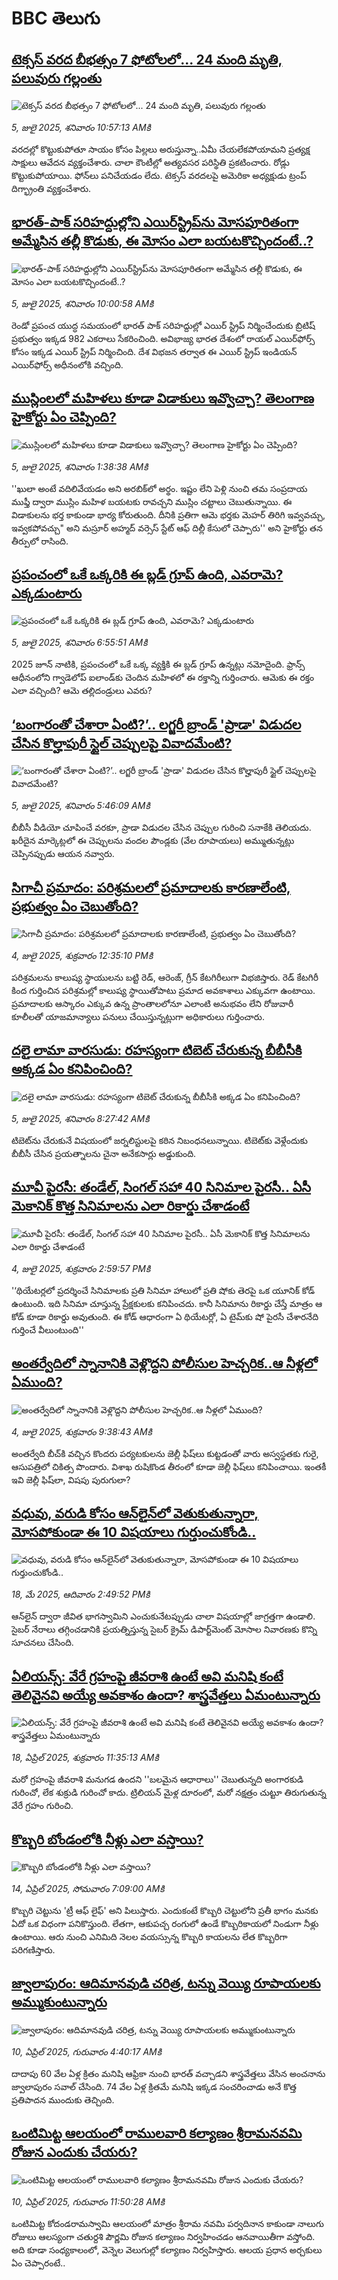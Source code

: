 # BBC తెలుగు## [టెక్సస్ వరద బీభత్సం 7 ఫోటోలలో... 24 మంది మృతి, పలువురు గల్లంతు ](https://www.bbc.com/telugu/articles/c1ljq5g6qqvo?at_campaign=githubrss)![టెక్సస్ వరద బీభత్సం 7 ఫోటోలలో... 24 మంది మృతి, పలువురు గల్లంతు ](https://ichef.bbci.co.uk/ace/ws/240/cpsprodpb/3c2d/live/cc267010-598c-11f0-9301-a976a6139a2b.jpg)_5, జులై 2025, శనివారం 10:57:13 AMకి_వరదల్లో కొట్టుకుపోతూ సాయం కోసం పిల్లలు అరుస్తున్నా..ఏమీ చేయలేకపోయామని ప్రత్యక్ష సాక్షులు ఆవేదన వ్యక్తంచేశారు. చాలా కౌంటీల్లో అత్యవసర పరిస్థితి ప్రకటించారు. రోడ్లు కొట్టుకుపోయాయి. ఫోన్‌లు పనిచేయడం లేదు. టెక్సస్  వరదలపై అమెరికా అధ్యక్షుడు ట్రంప్ దిగ్భ్రాంతి వ్యక్తంచేశారు.## [భారత్-పాక్ సరిహద్దుల్లోని ఎయిర్‌స్ట్రిప్‌ను మోసపూరితంగా అమ్మేసిన తల్లీ కొడుకు, ఈ మోసం ఎలా బయటకొచ్చిందంటే..?](https://www.bbc.com/telugu/articles/c70x88xrrq5o?at_campaign=githubrss)![భారత్-పాక్ సరిహద్దుల్లోని ఎయిర్‌స్ట్రిప్‌ను మోసపూరితంగా అమ్మేసిన తల్లీ కొడుకు, ఈ మోసం ఎలా బయటకొచ్చిందంటే..?](https://ichef.bbci.co.uk/ace/ws/240/cpsprodpb/a837/live/983a2910-58c7-11f0-9074-8989d8c97d87.jpg)_5, జులై 2025, శనివారం 10:00:58 AMకి_రెండో ప్రపంచ యుద్ధ సమయంలో భారత్ పాక్ సరిహద్దుల్లో ఎయిర్ స్ట్రిప్ నిర్మించేందుకు బ్రిటిష్ ప్రభుత్వం ఇక్కడ 982 ఎకరాలు సేకరించింది. అవిభాజ్య భారత దేశంలో రాయల్ ఎయిర్‌ఫోర్స్ కోసం ఇక్కడ ఎయిర్ స్ట్రిప్ నిర్మించింది. దేశ విభజన తర్వాత ఈ ఎయిర్ ‌స్ట్రిప్ ఇండియన్ ఎయిర్‌ఫోర్స్ అధీనంలోకి వచ్చింది.## [ముస్లింలలో మహిళలు కూడా విడాకులు ఇవ్వొచ్చా? తెలంగాణ హైకోర్టు ఏం చెప్పింది?](https://www.bbc.com/telugu/articles/cz6g9nq7685o?at_campaign=githubrss)![ముస్లింలలో మహిళలు కూడా విడాకులు ఇవ్వొచ్చా? తెలంగాణ హైకోర్టు ఏం చెప్పింది?](https://ichef.bbci.co.uk/ace/ws/240/cpsprodpb/4463/live/1b52ccb0-58ed-11f0-960d-e9f1088a89fe.jpg)_5, జులై 2025, శనివారం 1:38:38 AMకి_''ఖులా అంటే వదిలివేయడం అని అరబిక్‌లో అర్థం. ఇష్టం లేని పెళ్లి నుంచి తమ సంప్రదాయ ముఫ్తీ ద్వారా ముస్లిం మహిళ బయటకు రావచ్చని ముస్లిం చట్టాలు చెబుతున్నాయి. ఈ విడాకులను భర్త కాకుండా భార్య కోరుతుంది. దీనికి ప్రతిగా ఆమె భర్తకు మెహర్ తిరిగి ఇవ్వవచ్చు, ఇవ్వకపోవచ్చు" అని మస్రూర్ అహ్మద్ వర్సెస్ స్టేట్ ఆఫ్ దిల్లీ కేసులో చెప్పారు'' అని హైకోర్టు తన తీర్పులో రాసింది.## [ప్రపంచంలో ఒకే ఒక్కరికి ఈ బ్లడ్ గ్రూప్ ఉంది, ఎవరామె? ఎక్కడుంటారు](https://www.bbc.com/telugu/articles/cx2kjwmn028o?at_campaign=githubrss)![ప్రపంచంలో ఒకే ఒక్కరికి ఈ బ్లడ్ గ్రూప్ ఉంది, ఎవరామె? ఎక్కడుంటారు](https://ichef.bbci.co.uk/ace/ws/240/cpsprodpb/7c50/live/52b7f420-596d-11f0-8fb7-2d2f261e16dc.jpg)_5, జులై 2025, శనివారం 6:55:51 AMకి_2025 జూన్ నాటికి, ప్రపంచంలో ఒకే ఒక్క వ్యక్తికి ఈ బ్లడ్ గ్రూప్ ఉన్నట్లు నమోదైంది. ఫ్రాన్స్ ఆధీనంలోని గ్వాడెలోప్ ఐలాండ్‌కు చెందిన మహిళలో ఈ రక్తాన్ని గుర్తించారు. ఆమెకు ఈ రక్తం ఎలా వచ్చింది? ఆమె తల్లిదండ్రులు ఎవరు?## [‘బంగారంతో చేశారా ఏంటి?’.. లగ్జరీ బ్రాండ్ 'ప్రాడా' విడుదల చేసిన కొల్హాపురీ స్టైల్ చెప్పులపై వివాదమేంటి?](https://www.bbc.com/telugu/articles/c98jd0gd1zeo?at_campaign=githubrss)![‘బంగారంతో చేశారా ఏంటి?’.. లగ్జరీ బ్రాండ్ 'ప్రాడా' విడుదల చేసిన కొల్హాపురీ స్టైల్ చెప్పులపై వివాదమేంటి?](https://ichef.bbci.co.uk/ace/ws/240/cpsprodpb/302e/live/148304d0-594d-11f0-960d-e9f1088a89fe.jpg)_5, జులై 2025, శనివారం 5:46:09 AMకి_బీబీసీ వీడియో చూపించే వరకూ, ప్రాడా విడుదల చేసిన చెప్పుల గురించి సనాకేకి తెలియదు. ఖరీదైన మార్కెట్లలో ఈ చెప్పులను వందల పౌండ్లకు (వేల రూపాయలు) అమ్ముతున్నట్లు చెప్పినప్పుడు ఆయన  నవ్వారు.## [సిగాచీ ప్రమాదం: పరిశ్రమలలో ప్రమాదాలకు కారణాలేంటి, ప్రభుత్వం ఏం చెబుతోంది?](https://www.bbc.com/telugu/articles/ceq7229dy1zo?at_campaign=githubrss)![సిగాచీ ప్రమాదం: పరిశ్రమలలో ప్రమాదాలకు కారణాలేంటి, ప్రభుత్వం ఏం చెబుతోంది?](https://ichef.bbci.co.uk/ace/ws/240/cpsprodpb/0f86/live/2a358790-58ed-11f0-852a-fb4f43c1b4cc.jpg)_4, జులై 2025, శుక్రవారం 12:35:10 PMకి_పరిశ్రమలను కాలుష్య స్థాయులను బట్టి రెడ్, ఆరెంజ్, గ్రీన్ కేటగిరీలుగా విభజిస్తారు. రెడ్ కేటగిరీ కింద గుర్తించిన పరిశ్రమల్లో కాలుష్య స్థాయితోపాటు ప్రమాద అవకాశాలు ఎక్కువగా ఉంటాయి.  ప్రమాదాలకు ఆస్కారం ఎక్కువ ఉన్న ప్రాంతాలలోనూ ఎలాంటి అనుభవం లేని రోజువారీ కూలీలతో యాజమాన్యాలు పనులు చేయిస్తున్నట్లుగా అధికారులు గుర్తించారు.## [దలై లామా వారసుడు: రహస్యంగా టిబెట్ చేరుకున్న బీబీసీకి అక్కడ ఏం కనిపించింది?](https://www.bbc.com/telugu/articles/c625npp0kkeo?at_campaign=githubrss)![దలై లామా వారసుడు: రహస్యంగా టిబెట్ చేరుకున్న బీబీసీకి అక్కడ ఏం కనిపించింది?](https://ichef.bbci.co.uk/ace/ws/240/cpsprodpb/31a5/live/ce5618c0-5975-11f0-b5c5-012c5796682d.png)_5, జులై 2025, శనివారం 8:27:42 AMకి_టిబెట్‌ను చేరుకునే విషయంలో జర్నలిస్టులపై కఠిన నిబంధనలున్నాయి. టిబెట్‌కు వెళ్లేందుకు బీబీసీ చేసిన ప్రయత్నాలను చైనా అనేకసార్లు అడ్డుకుంది.## [మూవీ పైరసీ: తండేల్, సింగల్ సహా 40 సినిమాల పైరసీ.. ఏసీ మెకానిక్ కొత్త సినిమాలను ఎలా రికార్డు చేశాడంటే](https://www.bbc.com/telugu/articles/cm2mdl7rzxgo?at_campaign=githubrss)![మూవీ పైరసీ: తండేల్, సింగల్ సహా 40 సినిమాల పైరసీ.. ఏసీ మెకానిక్ కొత్త సినిమాలను ఎలా రికార్డు చేశాడంటే](https://ichef.bbci.co.uk/ace/ws/240/cpsprodpb/f742/live/860fbe70-58e1-11f0-8eca-e3441c5d2f6b.jpg)_4, జులై 2025, శుక్రవారం 2:59:57 PMకి_'‘థియేటర్లలో ప్రదర్శించే సినిమాలకు ప్రతి సినిమా హాలులో ప్రతి షోకు తెరపై ఒక యూనిక్ కోడ్ ఉంటుంది. ఇది సినిమా చూస్తున్న ప్రేక్షకులకు కనిపించదు. కానీ సినిమాను రికార్డు చేస్తే మాత్రం ఆ కోడ్ కూడా రికార్డు అవుతుంది. ఈ కోడ్ ఆధారంగా ఏ థియేటర్లో, ఏ టైమ్‌కు షో  పైరసీ చేశారనేది గుర్తించే వీలుంటుంది''## [అంతర్వేదిలో స్నానానికి వెళ్లొద్దని పోలీసుల హెచ్చరిక..ఆ నీళ్లలో ఏముంది?](https://www.bbc.com/telugu/articles/cm2m14zx0xzo?at_campaign=githubrss)![అంతర్వేదిలో స్నానానికి వెళ్లొద్దని పోలీసుల హెచ్చరిక..ఆ నీళ్లలో ఏముంది?](https://ichef.bbci.co.uk/ace/ws/240/cpsprodpb/7b61/live/0a0dfe70-5807-11f0-9b80-41c5c093ab9b.jpg)_4, జులై 2025, శుక్రవారం 9:38:43 AMకి_అంతర్వేది బీచ్‌‌కి వచ్చిన కొందరు పర్యటకులను జెల్లీ ఫిష్‌లు కుట్టడంతో వారు అస్వస్థతకు గురై, ఆసుపత్రిలో చికిత్స పొందారు. విశాఖ రుషికొండ తీరంలో కూడా జెల్లీ ఫిష్‌లు కనిపించాయి. ఇంతకీ ఇవి జెల్లీ ఫిష్‌లా, విషపు పురుగులా?## [వధువు, వరుడి కోసం ఆన్‌లైన్‌లో వెతుకుతున్నారా, మోసపోకుండా ఈ 10 విషయాలు గుర్తుంచుకోండి..](https://www.bbc.com/telugu/articles/c5yrny82136o?at_campaign=githubrss)![వధువు, వరుడి కోసం ఆన్‌లైన్‌లో వెతుకుతున్నారా, మోసపోకుండా ఈ 10 విషయాలు గుర్తుంచుకోండి..](https://ichef.bbci.co.uk/ace/ws/240/cpsprodpb/74cc/live/3f04f8a0-28fe-11f0-8c66-ebf25fc2cfef.jpg)_18, మే 2025, ఆదివారం 2:49:52 PMకి_ఆన్‌లైన్ ద్వారా జీవిత భాగస్వామిని ఎంచుకునేటప్పుడు చాలా విషయాల్లో జాగ్రత్తగా ఉండాలి. సైబర్ నేరాలు తగ్గించడానికి ప్రయత్నిస్తున్న సైబర్ క్రైమ్ డిపార్ట్‌మెంట్ మోసాల నివారణకు కొన్ని సూచనలు చేసింది.## [ఏలియన్స్: వేరే గ్రహంపై జీవరాశి ఉంటే అవి మనిషి కంటే తెలివైనవి అయ్యే అవకాశం ఉందా? శాస్త్రవేత్తలు ఏమంటున్నారు](https://www.bbc.com/telugu/articles/cn7xelz1r85o?at_campaign=githubrss)![ఏలియన్స్: వేరే గ్రహంపై జీవరాశి ఉంటే అవి మనిషి కంటే తెలివైనవి అయ్యే అవకాశం ఉందా? శాస్త్రవేత్తలు ఏమంటున్నారు](https://ichef.bbci.co.uk/ace/ws/240/cpsprodpb/b07b/live/a29a56f0-1b9b-11f0-a455-cf1d5f751d2f.png)_18, ఏప్రిల్ 2025, శుక్రవారం 11:35:13 AMకి_మరో గ్రహంపై జీవరాశి మనుగడ ఉందని ''బలమైన ఆధారాలు'' చెబుతున్నది అంగారకుడి గురించో, లేక శుక్రుడి గురించో కాదు. ట్రిలియన్ మైళ్ల దూరంలో, మరో నక్షత్రం చుట్టూ తిరుగుతున్న వేరే గ్రహం గురించి.## [కొబ్బరి బోండంలోకి నీళ్లు ఎలా వస్తాయి?](https://www.bbc.com/telugu/articles/czjn4mzxxy8o?at_campaign=githubrss)![కొబ్బరి బోండంలోకి నీళ్లు ఎలా వస్తాయి?](https://ichef.bbci.co.uk/ace/ws/240/cpsprodpb/46c5/live/684a55e0-18fd-11f0-8b11-7756b7b808cc.jpg)_14, ఏప్రిల్ 2025, సోమవారం 7:09:00 AMకి_కొబ్బరి చెట్టును 'ట్రీ ఆఫ్ లైఫ్' అని పిలుస్తారు. ఎందుకంటే కొబ్బరి చెట్టులోని ప్రతీ భాగం మనకు ఏదో ఒక విధంగా పనికొస్తుంది. లేతగా, ఆకుపచ్చ రంగులో ఉండే కొబ్బరికాయలో నిండుగా నీళ్లు ఉంటాయి. ఆరు నుంచి ఎనిమిది నెలల వయస్సున్న కొబ్బరి కాయలను లేత కొబ్బరిగా పరిగణిస్తారు.## [జ్వాలాపురం: ఆదిమానవుడి చరిత్ర, టన్ను వెయ్యి రూపాయలకు అమ్ముకుంటున్నారు ](https://www.bbc.com/telugu/articles/creqqnwdd5qo?at_campaign=githubrss)![జ్వాలాపురం: ఆదిమానవుడి చరిత్ర, టన్ను వెయ్యి రూపాయలకు అమ్ముకుంటున్నారు ](https://ichef.bbci.co.uk/ace/ws/240/cpsprodpb/765e/live/b472e2d0-15b4-11f0-842b-a7355694993d.jpg)_10, ఏప్రిల్ 2025, గురువారం 4:40:17 AMకి_దాదాపు 60 వేల ఏళ్ల క్రితం మనిషి ఆఫ్రికా నుంచి భారత్ వచ్చాడని శాస్త్రవేత్తలు వేసిన అంచనాను జ్వాలాపురం సవాల్ చేసింది. 74 వేల ఏళ్ల క్రితమే మనిషి ఇక్కడ సంచరించాడు అనే కొత్త ప్రతిపాదన ముందుకు తెచ్చింది.## [ఒంటిమిట్ట ఆలయంలో రాములవారి కల్యాణం శ్రీరామనవమి రోజున ఎందుకు చేయరు?](https://www.bbc.com/telugu/articles/ce822j5e465o?at_campaign=githubrss)![ఒంటిమిట్ట ఆలయంలో రాములవారి కల్యాణం శ్రీరామనవమి రోజున ఎందుకు చేయరు?](https://ichef.bbci.co.uk/ace/ws/240/cpsprodpb/fed5/live/25534d40-1601-11f0-b58a-6113af226972.jpg)_10, ఏప్రిల్ 2025, గురువారం 11:50:28 AMకి_ఒంటిమిట్ట కోదండరామస్వామి ఆలయంలో మాత్రం శ్రీరామ నవమి పర్వదినాన కాకుండా నాలుగు రోజులు ఆలస్యంగా చతుర్దశి పౌర్ణమి రోజున కల్యాణం నిర్వహించడం ఆనవాయితీగా వస్తోంది. అది కూడా సంధ్యకాలంలో, వెన్నెల వెలుగుల్లో కల్యాణం నిర్వహిస్తారు. ఆలయ ప్రధాన అర్చకులు ఏం చెప్పారంటే..